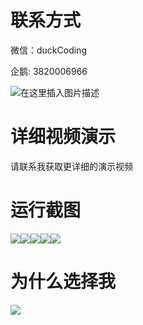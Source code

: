# 联系方式

微信：duckCoding

企鹅: 3820006966

![在这里插入图片描述](http://upload.cxycsx.vip/91ab4bcb4f2c4c6db86365bb6d6e9c62.jpeg)

# 详细视频演示

请联系我获取更详细的演示视频

# 运行截图

![](http://www.bysj52.com/uploadfile/ueditor/image/202306/%E6%AF%95%E8%AE%BEssm661%E5%9F%BA%E4%BA%8EWeb%E7%9A%84%E6%95%B0%E5%AD%97%E5%AE%B6%E5%BA%AD%E7%BD%91%E7%AB%99+vue%E6%AF%95%E4%B8%9A%E8%AE%BE%E8%AE%A1/1.png)![](http://www.bysj52.com/uploadfile/ueditor/image/202306/%E6%AF%95%E8%AE%BEssm661%E5%9F%BA%E4%BA%8EWeb%E7%9A%84%E6%95%B0%E5%AD%97%E5%AE%B6%E5%BA%AD%E7%BD%91%E7%AB%99+vue%E6%AF%95%E4%B8%9A%E8%AE%BE%E8%AE%A1/5.png)![](http://www.bysj52.com/uploadfile/ueditor/image/202306/%E6%AF%95%E8%AE%BEssm661%E5%9F%BA%E4%BA%8EWeb%E7%9A%84%E6%95%B0%E5%AD%97%E5%AE%B6%E5%BA%AD%E7%BD%91%E7%AB%99+vue%E6%AF%95%E4%B8%9A%E8%AE%BE%E8%AE%A1/3.png)![](http://www.bysj52.com/uploadfile/ueditor/image/202306/%E6%AF%95%E8%AE%BEssm661%E5%9F%BA%E4%BA%8EWeb%E7%9A%84%E6%95%B0%E5%AD%97%E5%AE%B6%E5%BA%AD%E7%BD%91%E7%AB%99+vue%E6%AF%95%E4%B8%9A%E8%AE%BE%E8%AE%A1/4.png)![](http://www.bysj52.com/uploadfile/ueditor/image/202306/%E6%AF%95%E8%AE%BEssm661%E5%9F%BA%E4%BA%8EWeb%E7%9A%84%E6%95%B0%E5%AD%97%E5%AE%B6%E5%BA%AD%E7%BD%91%E7%AB%99+vue%E6%AF%95%E4%B8%9A%E8%AE%BE%E8%AE%A1/2.png)

# 为什么选择我

![](http://upload.cxycsx.vip/%E7%A8%8B%E5%BA%8F%E8%AE%BE%E8%AE%A1.png)

